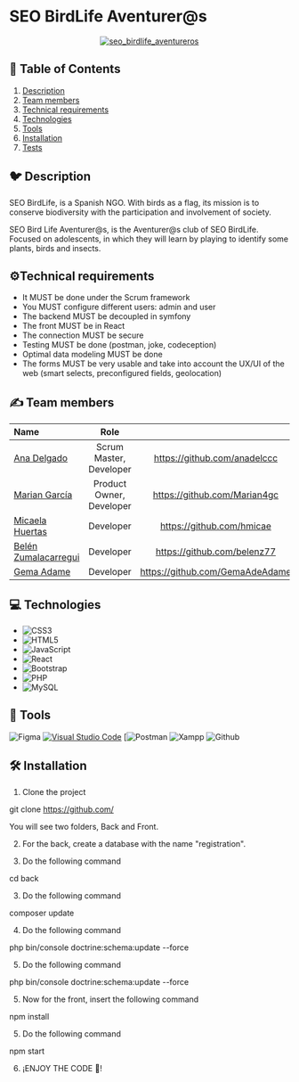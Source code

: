 # SEO BirdLife Aventurer@s

<p align="center">
  <a href="https://i.postimg.cc/br3VkSkV/logo-hub.png"><img src="https://i.postimg.cc/br3VkSkV/logo-hub.png" alt="seo_birdlife_aventureros";></a>
</p>

## 📝 Table of Contents

1. [Description](#description) 
2. [Team members](#team-members) 
3. [Technical requirements](#technical-requirements)
4. [Technologies](#technologies)
5. [Tools](#tools)
6. [Installation](#installation)
7. [Tests](#tests)

## 🐦 Description <a name = "description"></a>

<p>SEO BirdLife, is a Spanish NGO. With birds as a flag, its mission is to conserve biodiversity with the participation and involvement of society.

SEO Bird Life Aventurer@s, is the Aventurer@s club of SEO BirdLife. Focused on adolescents, in which they will learn by playing to identify some plants, birds and insects.<P>

## ⚙️Technical requirements

- It MUST be done under the Scrum framework
- You MUST configure different users: admin and user
- The backend MUST be decoupled in symfony
- The front MUST be in React
- The connection MUST be secure
- Testing MUST be done (postman, joke, codeception)
- Optimal data modeling MUST be done
- The forms MUST be very usable and take into account the UX/UI of the web (smart selects, preconfigured fields, geolocation)

## ✍️ Team members <a name = "team-members"></a>

| Name | Role | |
| :--- | :---: | :---: |
| [Ana Delgado](https://github.com/anadelccc) | Scrum Master, Developer | https://github.com/anadelccc |
| [Marian García](https://github.com/Marian4gc) | Product Owner, Developer | https://github.com/Marian4gc |
| [Micaela Huertas](https://github.com/hmicae) | Developer | https://github.com/hmicae |
| [Belén Zumalacarregui](https://github.com/belenz77) | Developer | https://github.com/belenz77 |
| [Gema Adame](https://github.com/GemaAdeAdame) | Developer | https://github.com/GemaAdeAdame |

## :computer: Technologies <a name = "technologies"></a>

- ![CSS3](https://img.shields.io/badge/css3-%231572B6.svg?style=for-the-badge&logo=css3&logoColor=white) 
- ![HTML5](https://img.shields.io/badge/html5-%23E34F26.svg?style=for-the-badge&logo=html5&logoColor=white)  
- ![JavaScript](https://img.shields.io/badge/javascript-%23323330.svg?style=for-the-badge&logo=javascript&logoColor=%23F7DF1E) 
- ![React](https://img.shields.io/badge/react-%2320232a.svg?style=for-the-badge&logo=react&logoColor=%2361DAFB) 
- ![Bootstrap](https://img.shields.io/badge/bootstrap-%23563D7C.svg?style=for-the-badge&logo=bootstrap&logoColor=white) 
- ![PHP](https://img.shields.io/badge/php-%23777BB4.svg?style=for-the-badge&logo=php&logoColor=white) 
- ![MySQL](https://img.shields.io/badge/mysql-%2300f.svg?style=for-the-badge&logo=mysql&logoColor=white) 

## :hammer: Tools

![Figma](https://img.shields.io/badge/figma-%23F24E1E.svg?style=for-the-badge&logo=figma&logoColor=white) [![Visual Studio Code](https://img.shields.io/badge/VSC-%231572B6.svg?style=for-the-badge&logo=visual-studio-code&logoColor=white)](https://code.visualstudio.com/) [![Postman](https://img.shields.io/badge/Postman-FF6C37?style=for-the-badge&logo=postman&logoColor=white) ![Xampp](https://img.shields.io/badge/Xampp-F37623?style=for-the-badge&logo=xampp&logoColor=white) ![Github](https://img.shields.io/badge/GitHub-100000?style=for-the-badge&logo=github&logoColor=white) 

## 🛠️ Installation

1. Clone the project

git clone https://github.com/

You will see two folders, Back and Front.

2. For the back, create a database with the name "registration".

3. Do the following command

cd back

3. Do the following command

 composer update
 
 4. Do the following command

 php bin/console doctrine:schema:update --force
 
 5. Do the following command 

 php bin/console doctrine:schema:update --force
 
 5. Now for the front, insert the following command 

 npm install
 
5. Do the following command

 npm start
 
6. ¡ENJOY THE CODE 💚!
